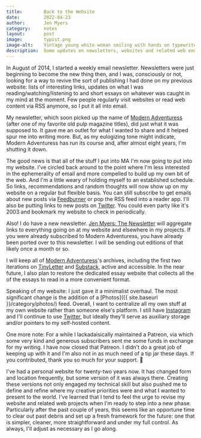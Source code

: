 ```yaml
---
title:        Back to the Website
date:         2022-04-23
author:       Jen Myers
category:     notes
layout:       post
image:        typist.png
image-alt:    Vintage young white woman smiling with hands on typewriter keys
description:  Some updates on newsletters, websites and related web endeavors
---
```


In August of 2014, I started a weekly email newsletter. Newsletters were just beginning to become the new thing then, and I was, consciously or not, looking for a way to revive the sort of publishing I had done on my previous website: lists of interesting links, updates on what I was reading/watching/listening to and short essays on whatever was caught in my mind at the moment. Few people regularly visit websites or read web content via RSS anymore, so I put it all into email.

My newsletter, which soon picked up the name of [Modern Adventuress](https://modernadventuress.com) (after one of my favorite old pulp magazine titles), did just what it was supposed to. It gave me an outlet for what I wanted to share and it helped spur me into writing more. But, as my eulogizing tone might indicate, Modern Adventuress has run its course and, after almost eight years, I'm shutting it down.

The good news is that all of the stuff I put into MA I'm now going to put into my website. I've circled back around to the point where I'm less interested in the ephemerality of email and more compelled to build up my own bit of the web. And I'm a little weary of holding myself to an established schedule. So links, recommendations and random thoughts will now show up on my website on a regular but flexible basis. You can still subscribe to get emails about new posts via [Feedburner](https://feeds.feedburner.com/jenmyers) or pop the RSS feed into a reader app. I'll also be putting links to new posts on [Twitter](https://twitter.com/antiheroine). You could even party like it's 2003 and bookmark my website to check in periodically.

Also! I do have a new newsletter. [Jen Myers: The Newsletter](https://newsletter.jenmyers.net) will aggregate links to everything going on at my website and elsewhere in my projects. If you were already subscribed to Modern Adventuress, you have already been ported over to this newsletter. I will be sending out editions of that likely once a month or so.

I will keep all of [Modern Adventuress](https://modernadventuress.com)'s archives, including the first two iterations on [TinyLetter](http://tinyletter.com/jenmyers/archive) and [Substack](https://jenmyers.substack.com/archive), active and accessible. In the near future, I also plan to restore the dedicated essay website that collects all the of the essays to read in a more convenient format.

Speaking of my website: I just gave it a minimalist overhaul. The most significant change is the addition of a [Photos]({{ site.baseurl }}/category/photos/) feed. Overall, I want to centralize all my own stuff at my own website rather than someone else's platform. I still have [Instagram](https://instagram.com/antiheroine) and I'll continue to use [Twitter](https://twitter.com/antiheroine), but ideally they'll serve as auxiliary storage and/or pointers to my self-hosted content.

One more note: For a while I lackadaisically maintained a Patreon, via which some very kind and generous subscribers sent me some funds in exchange for my writing. I have now closed that Patreon. I didn't do a great job of keeping up with it and I'm also not in as much need of a tip jar these days. If you contributed, thank you so much for your support. 🖤

I've had a personal website for twenty-two years now. It has changed form and location frequently, but some version of it was always there. Creating these versions not only engaged my technical skill but also pushed me to define and refine where my creative priorities were and what I wanted to present to the world. I've learned that I tend to feel the urge to revise my website and related web projects when I'm ready to step into a new phase. Particularly after the past couple of years, this seems like an opportune time to clear out past debris and set up a fresh framework for the future: one that is simpler, cleaner, more straightforward and under my full control. As always, I'll adjust as necessary as I go along.
